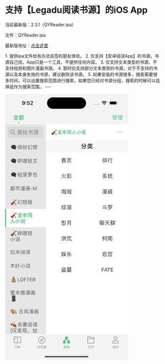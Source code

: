 # 支持【Legadu阅读书源】的iOS App
<p>当前最新版：2.3.1（QYReader.ipa）</p>
<p>文件：QYReader.ipa</p>
<p>最新版地址：<a href="https://raw.githubusercontent.com/chance168/YueDu-For-iOS/master/QYReader.ipa">点击这里</a></p>
1. 提供ipa文件给有办法自签的朋友体验。
2. 仅支持【安卓阅读App】的书源，书源自己找，App只是一个工具，不提供任何内容。
3. 仅支持文本类型的书源，不支持视频和图片漫画书源。
4. 暂时仅支持部分文本类型的书源，对于不支持的书源以及本身失效的书源，建议删除该书源。
5. 如果安装的书源很多，搜索需要很多时间，可以设置搜索范围进行搜索，如果您已经对书源分组，搜索的时候可以选择组作为搜索范围。
---

![screenshoot](https://github.com/chance168/YueDu-For-iOS/blob/master/screenshoot.png)

